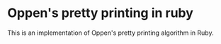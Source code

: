 # Oppen's pretty printing in ruby

This is an implementation of Oppen's pretty printing algorithm in Ruby.
